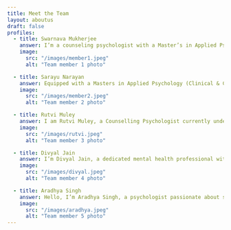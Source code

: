 ```yaml
---
title: Meet the Team
layout: aboutus
draft: false
profiles:
  - title: Swarnava Mukherjee
    answer: I’m a counseling psychologist with a Master’s in Applied Psychology from TISS Mumbai, combining therapeutic expertise with a passion for technology-driven innovation. With over a year of experience helping adults navigate behavioral and interpersonal challenges in hospitals, schools, and offices, I use a client-centric approach to foster personal growth and sustainable solutions. <br/> As the founder of Sowaka, our mental health and wellbeing brand, I collaborate with clients to help them better their lives. By aligning technology with psychology, I aim to create solutions that significantly enhance lives. If you’re looking for someone who blends behavioral insight with strategic innovation to build meaningful products, let’s connect and explore how we can drive positive change together.
    image:
      src: "/images/member1.jpeg"
      alt: "Team member 1 photo"

  - title: Sarayu Narayan
    answer: Equipped with a Masters in Applied Psychology (Clinical & Counselling Practice) from Tata Institute of Social Sciences, I am keen to support you on your journey of self-discovery. I am also a Queer-affirmative certified therapist from Hope Trust, Hyderabad. I have previously worked with children, adolescents and adults in various settings such as schools, de-addiction centre, child development centre, and a corporate. <br/> Currently working full-time as a researcher at an academic institution, I am keen on strengthening my knowledge in the field of psychology and contributing to new research avenues. In therapy, I work from an eclectic lens, drawing from various approaches based on your therapeutic needs.
    image:
      src: "/images/member2.jpeg"
      alt: "Team member 2 photo"

  - title: Rutvi Muley
    answer: I am Rutvi Muley, a Counselling Psychologist currently under supervision. My practice inclines towards a Rogerian approach, while I place importance on the "being" of the client, as well as myself in the chair of a therapist. I work well with adolescents and young adults. I have a Master's degree in Counselling Psychology, and I additionally gather knowledge and awareness of basics from courses like Trauma-informed Therapy, Couples Therapy, Queer Affirmative Therapy, and borrow from modalities of Cognitive Behaviour Therapy and Rational Emotive Behaviour Therapy. <br/> Inspired by Freudian theories and therapists, I also hold space for subconscious matter to show up in a session, and greet it with unconditional curiosity. As a budding Psychologist I hope to welcome conversations about clients' experience with me as their therapist, and encourage them to bring it up to facilitate a realistic therapist-client relationship.
    image:
      src: "/images/rutvi.jpeg"
      alt: "Team member 3 photo"

  - title: Divyal Jain
    answer: I’m Divyal Jain, a dedicated mental health professional with a bachelor’s degree from Delhi University and a master’s in Clinical and Counseling Psychology from Tata Institute of Social Sciences (TISS). With hands-on experience gained through internships at esteemed organizations like the Manas Foundation, Vandrevala Foundation, and Potentials Therapy Center, I bring a compassionate and evidence-based approach to therapy. <br/> I specialize in working with children and adolescents, helping them navigate life’s challenges and build resilience. Whether addressing emotional concerns, developmental hurdles, or behavioral issues, I aim to create a safe and supportive space where young minds can thrive. Together, we can work toward nurturing mental well-being and empowering personal growth.
    image:
      src: "/images/divyal.jpeg"
      alt: "Team member 4 photo"

  - title: Aradhya Singh
    answer: Hello, I’m Aradhya Singh, a psychologist passionate about supporting individuals in navigating their personal and professional challenges with empathy and care. I hold an MA in Applied Psychology from TISS Mumbai, where I developed a strong foundation in counseling microskills, trauma therapy, and child and adolescent therapy. <br/> My practice focuses on helping young professionals and individuals facing work-life challenges, workplace stress, burnout, and anxiety. I use a collaborative, empathetic, and strengths-based approach to therapy, creating a safe space for clients to explore their emotions and challenges while working toward growth and healing. <br/> While my work is rooted in a Rogerian (person-centered) approach, I integrate techniques from narrative therapy, CBT, and other evidence-based frameworks to tailor sessions to each client's unique needs. My aim is to help clients build resilience, develop self-awareness, and empower themselves to lead more fulfilling and balanced lives. <br/> I offer therapy in English and Hindi, with the flexibility of online sessions to make mental health support more accessible. Whether you're looking to navigate professional hurdles, cope with stress, or work through anxiety, I am here to support you on your journey toward well-being.
    image:
      src: "/images/aradhya.jpeg"
      alt: "Team member 5 photo"
---
```

